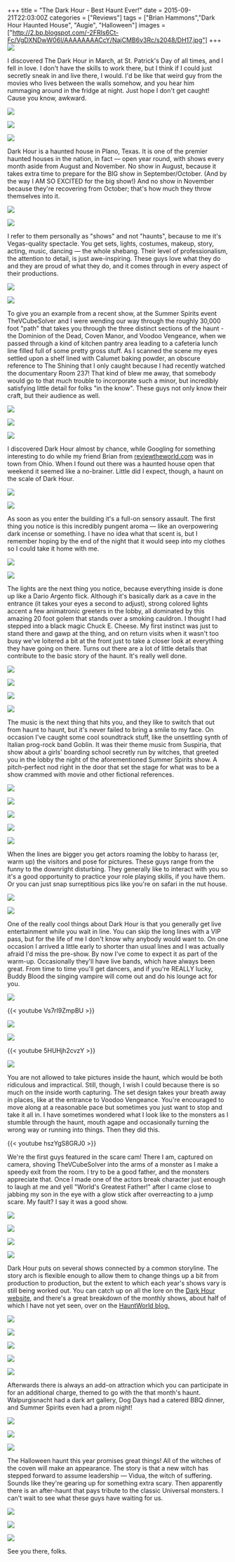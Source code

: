 +++
title = "The Dark Hour - Best Haunt Ever!"
date = 2015-09-21T22:03:00Z
categories = ["Reviews"]
tags = ["Brian Hammons","Dark Hour Haunted House", "Augie", "Halloween"]
images = ["http://2.bp.blogspot.com/-2FRIs6Ct-Fc/VgDXNDwW06I/AAAAAAAACcY/NajCMB6v3Rc/s2048/DH17.jpg"]
+++
![](http://2.bp.blogspot.com/-2FRIs6Ct-Fc/VgDXNDwW06I/AAAAAAAACcY/NajCMB6v3Rc/s2048/DH17.jpg)

I discovered The Dark Hour in March, at St. Patrick's Day of all times, and I fell in love. I don't have the skills to work there, but I think if I could just secretly sneak in and live there, I would. I'd be like that weird guy from the movies who lives between the walls somehow, and you hear him rummaging around in the fridge at night. Just hope I don't get caught! Cause you know, awkward.

<!--more-->

![](http://2.bp.blogspot.com/-cCy4s8Pmkrg/VgDXJAS7EbI/AAAAAAAACks/YtumO0Fl8uM/s2048/DH10.jpg)

![](http://2.bp.blogspot.com/-jMOcDoTcNpk/VgDXMGifNwI/AAAAAAAACcI/IX6-7oksodE/s2048/DH13.jpg)

![](http://1.bp.blogspot.com/-VtAojDLP8Rw/VgDXKDRawiI/AAAAAAAACkw/LLWGyAQaIqY/s2048/DH102.jpg)

Dark Hour is a haunted house in Plano, Texas. It is one of the premier haunted houses in the nation, in fact — open year round, with shows every month aside from August and November. No show in August, because it takes extra time to prepare for the BIG show in September/October. (And by the way I AM SO EXCITED for the big show!) And no show in November because they're recovering from October; that's how much they throw themselves into it.

![](http://3.bp.blogspot.com/-jTV9NjDBmXk/VgDXZKmfIbI/AAAAAAAACf4/TRCGxhLsTDw/s2048/DH5.jpg)

![](http://1.bp.blogspot.com/-W2lUE99509g/VgDXOSSApoI/AAAAAAAACcs/RhMKOwQ2OCc/s2048/DH2.jpg)

I refer to them personally as "shows" and not "haunts", because to me it's Vegas-quality spectacle. You get sets, lights, costumes, makeup, story, acting, music, dancing — the whole shebang. Their level of professionalism, the attention to detail, is just awe-inspiring. These guys love what they do and they are proud of what they do, and it comes through in every aspect of their productions.

![](http://4.bp.blogspot.com/-5QaLrTUDXsE/VgDXUq3dHDI/AAAAAAAACe8/a8XxkfpWh4A/s2048/DH4.jpg)

![](http://3.bp.blogspot.com/-kbXCoRbdAHY/VgDXMwB2DCI/AAAAAAAACcc/ZjwlB9mMJUc/s2048/DH16.jpg)

To give you an example from a recent show, at the Summer Spirits event TheVCubeSolver and I were wending our way through the roughly 30,000 foot "path" that takes you through the three distinct sections of the haunt - the Dominion of the Dead, Coven Manor, and Voodoo Vengeance, when we passed through a kind of kitchen pantry area leading to a cafeteria lunch line filled full of some pretty gross stuff. As I scanned the scene my eyes settled upon a shelf lined with Calumet baking powder, an obscure reference to The Shining that I only caught because I had recently watched the documentary Room 237! That kind of blew me away, that somebody would go to that much trouble to incorporate such a minor, but incredibly satisfying little detail for folks "in the know". These guys not only know their craft, but their audience as well.

![](http://2.bp.blogspot.com/-nB1FCXhbNZ8/VgDXO3ju0dI/AAAAAAAACk8/M0DuCQlpJLs/s2048/DH21.jpg)

![](http://3.bp.blogspot.com/-3GWqPXS5Rvo/VgDXPs-wyBI/AAAAAAAACk8/1y4OWmacyfY/s2048/DH24.jpg)

![](http://1.bp.blogspot.com/-daU0RmVLSPg/VgDXNih5lKI/AAAAAAAACc8/L6ndo80dFuc/s2048/DH18.jpg)

I discovered Dark Hour almost by chance, while Googling for something interesting to do while my friend Brian from [reviewtheworld.com](http://reviewtheworld.com/) was in town from Ohio. When I found out there was a haunted house open that weekend it seemed like a no-brainer. Little did I expect, though, a haunt on the scale of Dark Hour.

![](http://1.bp.blogspot.com/-2oEE_BbePuM/VgDXVKyKVqI/AAAAAAAACeo/N10S3uZtn4s/s2048/DH41.jpg)

![](http://2.bp.blogspot.com/-GO1NWzxn9TM/VgDXObar-LI/AAAAAAAACk8/WztA5O-HNO4/s2048/DH20.jpg)

As soon as you enter the building it's a full-on sensory assault. The first thing you notice is this incredibly pungent aroma — like an overpowering dark incense or something. I have no idea what that scent is, but I remember hoping by the end of the night that it would seep into my clothes so I could take it home with me.

![](http://2.bp.blogspot.com/-shj_fspsCPE/VgDXR8dW6DI/AAAAAAAACk4/zh8gYR_ZUIA/s2048/DH31.jpg)

![](http://2.bp.blogspot.com/-S9Z02Y22ksQ/VgDXQT6UZCI/AAAAAAAACk8/MnnUeW5fb4s/s2048/DH26.jpg)

The lights are the next thing you notice, because everything inside is done up like a Dario Argento flick. Although it's basically dark as a cave in the entrance (it takes your eyes a second to adjust), strong colored lights accent a few animatronic greeters in the lobby, all dominated by this amazing 20 foot golem that stands over a smoking cauldron. I thought I had stepped into a black magic Chuck E. Cheese. My first instinct was just to stand there and gawp at the thing, and on return visits when it wasn't too busy we've loitered a bit at the front just to take a closer look at everything they have going on there. Turns out there are a lot of little details that contribute to the basic story of the haunt. It's really well done.

![](http://1.bp.blogspot.com/-bSSZHAK2Mj8/VgDXLL-9cYI/AAAAAAAACkw/gs9nIlj-QAY/s2048/DH105.jpg)

![](http://2.bp.blogspot.com/-EwnT8Hx_5hM/VgDXb_kvqXI/AAAAAAAACk4/CFk5gZaMsxc/s2048/DH56.jpg)

![](http://1.bp.blogspot.com/-53kYklsq720/VgDXcWgSxYI/AAAAAAAACk4/k48rldYPED8/s2048/DH57.jpg)

![](http://1.bp.blogspot.com/-Yd4PUssgLEs/VgDXhewLSRI/AAAAAAAACkw/puUwAVRVC0Q/s2048/DH70.jpg)

The music is the next thing that hits you, and they like to switch that out from haunt to haunt, but it's never failed to bring a smile to my face. On occasion I've caught some cool soundtrack stuff, like the unsettling synth of Italian prog-rock band Goblin. It was their theme music from Suspiria, that show about a girls' boarding school secretly run by witches, that greeted you in the lobby the night of the aforementioned Summer Spirits show. A pitch-perfect nod right in the door that set the stage for what was to be a show crammed with movie and other fictional references.

![](http://4.bp.blogspot.com/-Dhq163SoQRY/VgDXj91piEI/AAAAAAAACiQ/S-AzLjLrR5M/s2048/DH8.jpg)

![](http://1.bp.blogspot.com/-72jOpcOrGAQ/VgDXTF6gMpI/AAAAAAAACeQ/RHbN1JJOxVA/s2048/DH36.jpg)

![](http://3.bp.blogspot.com/-5G8UioxRKOI/VgDXT-MtWJI/AAAAAAAACk4/zPnRNYOfUmM/s2048/DH37.jpg)

![](http://1.bp.blogspot.com/-lGzFETJNQAM/VgDXUQnoJII/AAAAAAAACec/H6ct83tPPgM/s2048/DH39.jpg)

![](http://4.bp.blogspot.com/-evEgofCEOEw/VgDXU7zRrYI/AAAAAAAACew/YHOMiwWBKpE/s2048/DH40.jpg)

When the lines are bigger you get actors roaming the lobby to harass (er, warm up) the visitors and pose for pictures. These guys range from the funny to the downright disturbing. They generally like to interact with you so it's a good opportunity to practice your role playing skills, if you have them. Or you can just snap surreptitious pics like you're on safari in the nut house.

![](http://2.bp.blogspot.com/-9LjTpIPvcu8/VgDXUHzy2MI/AAAAAAAACeY/yJgY3gtOFwQ/s2048/DH38.jpg)

![](http://2.bp.blogspot.com/-ztngWeMcsnU/VgDXP8aSNaI/AAAAAAAACk8/SKMNVQivRRg/s2048/DH25.jpg)

One of the really cool things about Dark Hour is that you generally get live entertainment while you wait in line. You can skip the long lines with a VIP pass, but for the life of me I don't know why anybody would want to. On one occasion I arrived a little early to shorter than usual lines and I was actually afraid I'd miss the pre-show. By now I've come to expect it as part of the warm-up. Occasionally they'll have live bands, which have always been great. From time to time you'll get dancers, and if you're REALLY lucky, Buddy Blood the singing vampire will come out and do his lounge act for you.

![](http://4.bp.blogspot.com/-RdCqlQ7ARXY/VgDXS4ztbQI/AAAAAAAACk4/uU2BJHhgyYs/s2048/DH34.jpg)

{{< youtube Vs7rI9ZmpBU >}}

![](http://1.bp.blogspot.com/-kU38YajA-_E/VgDXgA1eaNI/AAAAAAAACkw/M8P7Lfc4mGQ/s2048/DH67.jpg)

![](http://4.bp.blogspot.com/-7jruePfUa6M/VgDXga8mc2I/AAAAAAAACkw/3Zx6hnYhkJU/s2048/DH68.jpg)

{{< youtube 5HUHjh2cvzY >}}

![](http://4.bp.blogspot.com/-KWEfZNkAnzA/VgDXic-9YPI/AAAAAAAACkw/1Euak3OoJtI/s2048/DH73.jpg)

You are not allowed to take pictures inside the haunt, which would be both ridiculous and impractical. Still, though, I wish I could because there is so much on the inside worth capturing. The set design takes your breath away in places, like at the entrance to Voodoo Vengeance. You're encouraged to move along at a reasonable pace but sometimes you just want to stop and take it all in. I have sometimes wondered what I look like to the monsters as I stumble through the haunt, mouth agape and occasionally turning the wrong way or running into things. Then they did this.

{{< youtube hszYgS8GRJ0 >}}

We're the first guys featured in the scare cam! There I am, captured on camera, shoving TheVCubeSolver into the arms of a monster as I make a speedy exit from the room. I try to be a good father, and the monsters appreciate that. Once I made one of the actors break character just enough to laugh at me and yell "World's Greatest Father!" after I came close to jabbing my son in the eye with a glow stick after overreacting to a jump scare. My fault? I say it was a good show.

![](http://1.bp.blogspot.com/-2o3-ShW54cQ/VgDXhqjF35I/AAAAAAAACkw/PcWC9nVlqcY/s2048/DH72.jpg)

![](http://3.bp.blogspot.com/-UiLxhGgLiaM/VgDXkF6GujI/AAAAAAAACiU/pqgdfk904ZY/s2048/DH80.jpg)

![](http://1.bp.blogspot.com/-u7-MrbUda2c/VgDXkefqfII/AAAAAAAACic/JX2X3LqDjZA/s2048/DH81.jpg)

![](http://2.bp.blogspot.com/-Vip6eFIt9RM/VgDXiiNvJ5I/AAAAAAAACkw/hn_9qLUOqUI/s2048/DH75.jpg)

Dark Hour puts on several shows connected by a common storyline. The story arch is flexible enough to allow them to change things up a bit from production to production, but the extent to which each year's shows vary is still being worked out. You can catch up on all the lore on the [Dark Hour website](http://darkhourhauntedhouse.com/), and there's a great breakdown of the monthly shows, about half of which I have not yet seen, over on the [HauntWorld blog.](https://www.hauntworld.com/featured-article/haunted-house-review-dallas-texas-dark-hour-attraction-scariest-best)

![](http://4.bp.blogspot.com/-jvZDLa0wpTk/VgDXm1kS1iI/AAAAAAAACjE/tsnwqg__Ba0/s2048/DH87.jpg)

![](http://3.bp.blogspot.com/-v5jy39CdRZg/VgDXn5L2TZI/AAAAAAAACkk/VgIziJhMUfk/s2048/DH88.jpg)

![](http://1.bp.blogspot.com/-A37BQu6gJsk/VgDXoxqYutI/AAAAAAAACkg/WcVo4q38ueU/s2048/DH90.jpg)

![](http://1.bp.blogspot.com/-U5BSbyHleDs/VgDXn7qIwRI/AAAAAAAACjQ/cbWCNgcIFlU/s2048/DH89.jpg)

![](http://1.bp.blogspot.com/-6KS_2BgNi0M/VgDXl1nqR-I/AAAAAAAACiw/v5mVDUM909M/s2048/DH85.jpg)

Afterwards there is always an add-on attraction which you can participate in for an additional charge, themed to go with the that month's haunt. Walpurgisnacht had a dark art gallery, Dog Days had a catered BBQ dinner, and Summer Spirits even had a prom night!

![](http://2.bp.blogspot.com/-e_Kqr_2l-Ts/VgDXmnHki9I/AAAAAAAACkw/Ht__lWc_vaE/s2048/DH86.jpg)

![](http://3.bp.blogspot.com/-cebB8yHXbhc/VgDXpAUrfnI/AAAAAAAACkc/Q4nfEegKF3U/s2048/DH91.jpg)

![](http://1.bp.blogspot.com/-GdcsWPRRnAo/VgDXrNG7c8I/AAAAAAAACkE/wzme50JNHBI/s2048/DH96.jpg)

The Halloween haunt this year promises great things! All of the witches of the coven will make an appearance. The story is that a new witch has stepped forward to assume leadership — Vidua, the witch of suffering. Sounds like they're gearing up for something extra scary. Then apparently there is an after-haunt that pays tribute to the classic Universal monsters. I can't wait to see what these guys have waiting for us.

![](http://4.bp.blogspot.com/-E09huy1yCZA/VgDXryaf4DI/AAAAAAAACkM/9H-gVl5veCw/s2048/DH98.jpg)

![](http://1.bp.blogspot.com/-Zlf5S4VVJ5s/VgDXJ4IW0CI/AAAAAAAACkw/9L5qEB5HNTQ/s2048/DH101.jpg)

![](http://1.bp.blogspot.com/-_MZX-mLqOmk/VgDXXvX39eI/AAAAAAAACfU/Ez60Um5IwXw/s2048/DH46.jpg)

See you there, folks.
